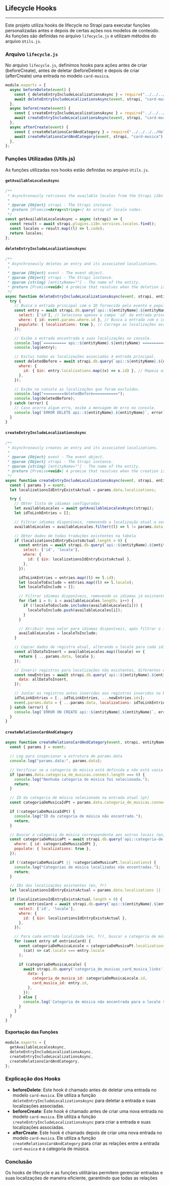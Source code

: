 ## Lifecycle Hooks

---

Este projeto utiliza hooks de lifecycle no Strapi para executar funções personalizadas antes e depois de certas ações nos modelos de conteúdo. As funções são definidas no arquivo `lifecycle.js` e utilizam métodos do arquivo `Utils.js`.

### Arquivo `lifecycle.js`

No arquivo `lifecycle.js`, definimos hooks para ações antes de criar (beforeCreate), antes de deletar (beforeDelete) e depois de criar (afterCreate) uma entrada no modelo `card-musica`.

```javascript
module.exports = {
  async beforeDelete(event) {
    const { deleteEntryIncludeLocalizationsAsync } = require("../../../../Helpers/Utils.js");
    await deleteEntryIncludeLocalizationsAsync(event, strapi, "card-musica");
  },
  async beforeCreate(event) {
    const { createEntryIncludeLocalizationsAsync } = require("../../../../Helpers/Utils.js");
    await createEntryIncludeLocalizationsAsync(event, strapi, "card-musica");
  },
  async afterCreate(event) {
    const { createRelationsCardAndCategory } = require("../../../../Helpers/Utils.js");
    await createRelationsCardAndCategory(event, strapi, "card-musica");
  },
};
```

### Funções Utilizadas (Utils.js)

As funções utilizadas nos hooks estão definidas no arquivo `Utils.js`.

#### `getAvailableLocalesAsync`

```javascript
/**
 * Asynchronously retrieves the available locales from the Strapi i18n plugin.
 *
 * @param {Object} strapi - The Strapi instance.
 * @return {Promise<Array<string>>} An array of locale codes.
 */
const getAvailableLocalesAsync = async (strapi) => {
  const result = await strapi.plugins.i18n.services.locales.find();
  const locales = result.map((l) => l.code);
  return locales;
};
```

#### `deleteEntryIncludeLocalizationsAsync`

```javascript
/**
 * Asynchronously deletes an entry and its associated localizations.
 *
 * @param {Object} event - The event object.
 * @param {Object} strapi - The Strapi instance.
 * @param {string} [entityName=""] - The name of the entity.
 * @return {Promise<void>} A promise that resolves when the deletion is complete.
 */
async function deleteEntryIncludeLocalizationsAsync(event, strapi, entityName = "") {
  try {
    // Busca a entrada principal com o ID fornecido pelo evento e popula suas localizações.
    const entry = await strapi.db.query(`api::${entityName}.${entityName}`).findOne({
      select: ['id'], // Seleciona apenas o campo 'id' da entrada principal.
      where: { id: event.params.where.id }, // Busca a entrada com o id correspondente ao evento.
      populate: { localizations: true }, // Carrega as localizações associadas à entrada principal.
    });

    // Exibe a entrada encontrada e suas localizações no console.
    console.log(`========== api::${entityName}.${entityName} ==========`);
    console.log(entry);

    // Exclui todas as localizações associadas à entrada principal.
    const deletedBefore = await strapi.db.query(`api::${entityName}.${entityName}`).deleteMany({
      where: {
        id: { $in: entry.localizations.map((x) => x.id) }, // Mapeia os IDs das localizações e os utiliza para a exclusão.
      },
    });

    // Exibe no console as localizações que foram excluídas.
    console.log("=========deletedBefore===========");
    console.log(deletedBefore);
  } catch (error) {
    // Caso ocorra algum erro, exibe a mensagem de erro no console.
    console.log(`ERROR DELETE api::${entityName}.${entityName}`, error);
  }
}

```

#### `createEntryIncludeLocalizationsAsync`

```javascript
/**
 * Asynchronously creates an entry and its associated localizations.
 *
 * @param {Object} event - The event object.
 * @param {Object} strapi - The Strapi instance.
 * @param {string} [entityName=""] - The name of the entity.
 * @return {Promise<void>} A promise that resolves when the creation is complete.
 */
async function createEntryIncludeLocalizationsAsync(event, strapi, entityName = "") {
  const { params } = event;
  let localizationsIdEntryExistsActual = params.data.localizations;

  try {
    // Obter lista de idiomas configuradas
    let availableLocales = await getAvailableLocalesAsync(strapi);
    let idToLinkEntries = [];

    // Filtrar idiomas disponíveis, removendo a localização atual a ser inserido
    availableLocales = availableLocales.filter((l) => l != params.data.locale);

    // Obter dados de todas traduções existentes na tabela
    if (localizationsIdEntryExistsActual.length > 0) {
      const entries = await strapi.db.query(`api::${entityName}.${entityName}`).findMany({
        select: ['id', 'locale'],
        where: {
          id: { $in: localizationsIdEntryExistsActual },
        },
      });

      idToLinkEntries = entries.map((l) => l.id);
      let localeToExclude = entries.map((l) => l.locale);
      let localeToInclude = [];

      // Filtrar idiomas disponíveis, removendo os idiomas já existentes
      for (let i = 0; i < availableLocales.length; i++) {
        if (!localeToExclude.includes(availableLocales[i])) {
          localeToInclude.push(availableLocales[i]);
        }
      }

      // Atribuir novo valor para idiomas disponíveis, após filtrar o idioma a ser inserido e localizações já inseridas
      availableLocales = localeToInclude;
    }

    // Copiar dados do registro atual, alterando o locale para cada idioma disponível
    const allDataToInsert = availableLocales.map((locale) => {
      return { ...params.data, locale };
    });

    // Inserir registros para localizações não existentes, diferentes dos já inseridos e do registro a ser inserido
    const newEntries = await strapi.db.query(`api::${entityName}.${entityName}`).createMany({
      data: allDataToInsert,
    });

    // Juntar os registros antes inseridos aos registros inseridos no beforeCreate e fazer link ao registro criado, através do "localizations"
    idToLinkEntries = [...idToLinkEntries, ...newEntries.ids];
    event.params.data = { ...params.data, localizations: idToLinkEntries };
  } catch (error) {
    console.log(`ERROR ON CREATE api::${entityName}.${entityName}`, error);
  }
}
```

#### `createRelationsCardAndCategory`

```javascript
async function createRelationsCardAndCategory(event, strapi, entityName = "") {
  const { params } = event;

  // Log para inspecionar a estrutura de params.data
  console.log("params.data:", params.data);

  // Verificar se a categoria de música está definida e não está vazia
  if (params.data.categoria_de_musicas.connect.length === 0) {
    console.log("Nenhuma categoria de música foi selecionada.");
    return;
  }

  // ID da categoria de música selecionada na entrada atual (pt)
  const categoriaDeMusicaIdPt = params.data.categoria_de_musicas.connect[0]?.id;

  if (!categoriaDeMusicaIdPt) {
    console.log("ID da categoria de música não encontrado.");
    return;
  }

  // Buscar a categoria de música correspondente aos outros locais (en, fr)
  const categoriaDeMusicaPt = await strapi.db.query('api::categoria-de-musica.categoria-de-musica').findOne({
    where: { id: categoriaDeMusicaIdPt },
    populate: { localizations: true },
  });

  if (!categoriaDeMusicaPt || !categoriaDeMusicaPt.localizations) {
    console.log("Categorias de música localizadas não encontradas.");
    return;
  }

  // IDs das localizações existentes (en, fr)
  let localizationsIdEntryExistsActual = params.data.localizations || [];

  if (localizationsIdEntryExistsActual.length > 0) {
    const entriesCard = await strapi.db.query(`api::${entityName}.${entityName}`).findMany({
      select: ['id', 'locale'],
      where: {
        id: { $in: localizationsIdEntryExistsActual },
      },
    });

    // Para cada entrada localizada (en, fr), buscar a categoria de música correspondente e criar a relação
    for (const entry of entriesCard) {
      const categoriaDeMusicaLocale = categoriaDeMusicaPt.localizations.find(
        (cat) => cat.locale === entry.locale
      );

      if (categoriaDeMusicaLocale) {
        await strapi.db.query('categoria_de_musicas_card_musica_links').create({
          data: {
            categoria_de_musica_id: categoriaDeMusicaLocale.id,
            card_musica_id: entry.id,
          },
        });
      } else {
        console.log(`Categoria de música não encontrada para o locale ${entry.locale}`);
      }
    }
  }
}
```

#### Exportação das Funções

```javascript
module.exports = {
  getAvailableLocalesAsync,
  deleteEntryIncludeLocalizationsAsync,
  createEntryIncludeLocalizationsAsync,
  createRelationsCardAndCategory,
};
```

### Explicação dos Hooks

- **beforeDelete**: Este hook é chamado antes de deletar uma entrada no modelo `card-musica`. Ele utiliza a função `deleteEntryIncludeLocalizationsAsync` para deletar a entrada e suas localizações associadas.
- **beforeCreate**: Este hook é chamado antes de criar uma nova entrada no modelo `card-musica`. Ele utiliza a função `createEntryIncludeLocalizationsAsync` para criar a entrada e suas localizações associadas.
- **afterCreate**: Este hook é chamado depois de criar uma nova entrada no modelo `card-musica`. Ele utiliza a função `createRelationsCardAndCategory` para criar as relações entre a entrada `card-musica` e a categoria de música.

### Conclusão

Os hooks de lifecycle e as funções utilitárias permitem gerenciar entradas e suas localizações de maneira eficiente, garantindo que todas as relações
